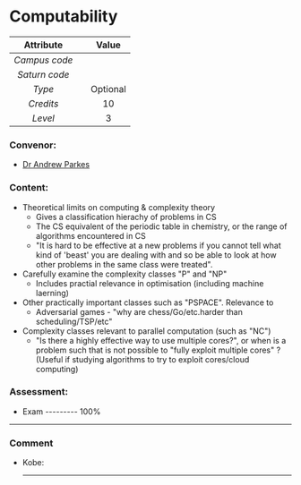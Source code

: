 # Computability 

| Attribute || Value |
|:---------:|:-:|:-----:|
|*Campus code*|||
|*Saturn code*|||
|*Type*||Optional|
|*Credits*||10|
|*Level*||3|

### Convenor:
* [Dr Andrew Parkes](https://www.nottingham.ac.uk/computerscience/people/Andrew.Parkes)

### Content:
* Theoretical limits on computing & complexity theory
    * Gives a classification hierachy of problems in CS
    * The CS equivalent of the periodic table in chemistry, or the range of algorithms encountered in CS
    * "It is hard to be effective at a new problems if you cannot tell what kind of 'beast' you are dealing with and so be able to look at how other problems in the same class were treated".
* Carefully examine the complexity classes "P" and "NP"
    * Includes practial relevance in optimisation (including machine laerning)
* Other practically important classes such as "PSPACE". Relevance to
    * Adversarial games - "why are chess/Go/etc.harder than scheduling/TSP/etc"
* Complexity classes relevant to parallel computation (such as "NC")
    * "Is there a highly effective way to use multiple cores?", or when is a problem such that is not possible to "fully exploit multiple cores" ? (Useful if studying algorithms to try to exploit cores/cloud computing)  

### Assessment:
* Exam --------- 100%

----

### Comment

* Kobe:     
    
    ----